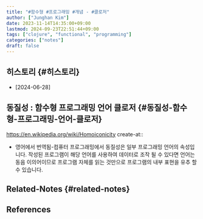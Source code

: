 ```yaml
---
title: "#함수형 #프로그래밍 #개념 - #클로저"
author: ["Junghan Kim"]
date: 2023-11-14T14:35:00+09:00
lastmod: 2024-09-23T22:51:44+09:00
tags: ["clojure", "functional", "programming"]
categories: ["notes"]
draft: false
---
```


## 히스토리 {#히스토리}

-   [2024-06-28]


## 동질성 : 함수형 프로그래밍 언어 클로저 {#동질성-함수형-프로그래밍-언어-클로저}

<https://en.wikipedia.org/wiki/Homoiconicity> create-at::

-   영어에서 번역됨-컴퓨터 프로그래밍에서 동질성은 일부 프로그래밍 언어의 속성입니다. 작성된 프로그램이 해당 언어를 사용하여 데이터로 조작 될 수 있다면 언어는 동음 이의어이므로 프로그램 자체를 읽는 것만으로 프로그램의 내부 표현을 유추 할 수 있습니다.


## Related-Notes {#related-notes}

## References

<style>.csl-entry{text-indent: -1.5em; margin-left: 1.5em;}</style><div class="csl-bib-body">
</div>
